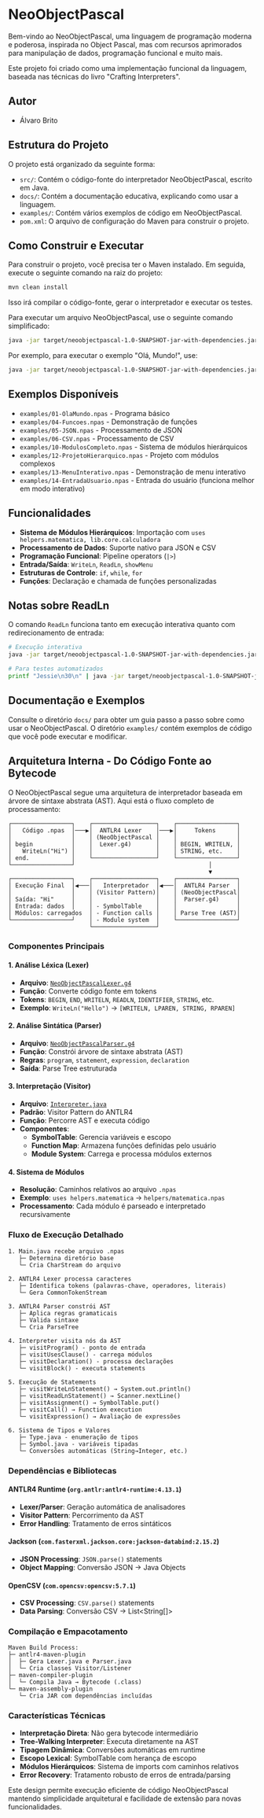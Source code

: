 # NeoObjectPascal

Bem-vindo ao NeoObjectPascal, uma linguagem de programação moderna e poderosa, inspirada no Object Pascal, mas com recursos aprimorados para manipulação de dados, programação funcional e muito mais.

Este projeto foi criado como uma implementação funcional da linguagem, baseada nas técnicas do livro "Crafting Interpreters".

## Autor

*   Álvaro Brito

## Estrutura do Projeto

O projeto está organizado da seguinte forma:

*   `src/`: Contém o código-fonte do interpretador NeoObjectPascal, escrito em Java.
*   `docs/`: Contém a documentação educativa, explicando como usar a linguagem.
*   `examples/`: Contém vários exemplos de código em NeoObjectPascal.
*   `pom.xml`: O arquivo de configuração do Maven para construir o projeto.

## Como Construir e Executar

Para construir o projeto, você precisa ter o Maven instalado. Em seguida, execute o seguinte comando na raiz do projeto:

```bash
mvn clean install
```

Isso irá compilar o código-fonte, gerar o interpretador e executar os testes.

Para executar um arquivo NeoObjectPascal, use o seguinte comando simplificado:

```bash
java -jar target/neoobjectpascal-1.0-SNAPSHOT-jar-with-dependencies.jar <caminho_para_o_arquivo.npas>
```

Por exemplo, para executar o exemplo "Olá, Mundo!", use:

```bash
java -jar target/neoobjectpascal-1.0-SNAPSHOT-jar-with-dependencies.jar examples/01-OlaMundo.npas
```

## Exemplos Disponíveis

- `examples/01-OlaMundo.npas` - Programa básico
- `examples/04-Funcoes.npas` - Demonstração de funções
- `examples/05-JSON.npas` - Processamento de JSON
- `examples/06-CSV.npas` - Processamento de CSV
- `examples/10-ModulosCompleto.npas` - Sistema de módulos hierárquicos
- `examples/12-ProjetoHierarquico.npas` - Projeto com módulos complexos
- `examples/13-MenuInterativo.npas` - Demonstração de menu interativo
- `examples/14-EntradaUsuario.npas` - Entrada do usuário (funciona melhor em modo interativo)

## Funcionalidades

- **Sistema de Módulos Hierárquicos**: Importação com `uses helpers.matematica, lib.core.calculadora`
- **Processamento de Dados**: Suporte nativo para JSON e CSV
- **Programação Funcional**: Pipeline operators (`|>`)
- **Entrada/Saída**: `WriteLn`, `ReadLn`, `showMenu`
- **Estruturas de Controle**: `if`, `while`, `for`
- **Funções**: Declaração e chamada de funções personalizadas

## Notas sobre ReadLn

O comando `ReadLn` funciona tanto em execução interativa quanto com redirecionamento de entrada:

```bash
# Execução interativa
java -jar target/neoobjectpascal-1.0-SNAPSHOT-jar-with-dependencies.jar examples/14-EntradaUsuario.npas

# Para testes automatizados
printf "Jessie\n30\n" | java -jar target/neoobjectpascal-1.0-SNAPSHOT-jar-with-dependencies.jar examples/14-EntradaUsuario.npas
```

## Documentação e Exemplos

Consulte o diretório `docs/` para obter um guia passo a passo sobre como usar o NeoObjectPascal. O diretório `examples/` contém exemplos de código que você pode executar e modificar.

## Arquitetura Interna - Do Código Fonte ao Bytecode

O NeoObjectPascal segue uma arquitetura de interpretador baseada em árvore de sintaxe abstrata (AST). Aqui está o fluxo completo de processamento:

```
┌─────────────────┐    ┌──────────────────┐    ┌─────────────────┐
│   Código .npas  │───▶│  ANTLR4 Lexer    │───▶│     Tokens      │
│                 │    │ (NeoObjectPascal │    │                 │
│ begin           │    │  Lexer.g4)       │    │ BEGIN, WRITELN, │
│   WriteLn("Hi") │    │                  │    │ STRING, etc.    │
│ end.            │    └──────────────────┘    └─────────────────┘
└─────────────────┘                                      │
                                                         ▼
┌─────────────────┐    ┌──────────────────┐    ┌─────────────────┐
│ Execução Final  │◀───│   Interpretador  │◀───│  ANTLR4 Parser  │
│                 │    │ (Visitor Pattern)│    │ (NeoObjectPascal│
│ Saída: "Hi"     │    │                  │    │  Parser.g4)     │
│ Entrada: dados  │    │ - SymbolTable    │    │                 │
│ Módulos: carregados  │ - Function calls │    │ Parse Tree (AST)│
└─────────────────┘    │ - Module system  │    └─────────────────┘
                       └──────────────────┘
```

### Componentes Principais

#### 1. **Análise Léxica (Lexer)**
- **Arquivo**: [`NeoObjectPascalLexer.g4`](src/main/antlr4/com/neoobjectpascal/NeoObjectPascalLexer.g4:1)
- **Função**: Converte código fonte em tokens
- **Tokens**: `BEGIN`, `END`, `WRITELN`, `READLN`, `IDENTIFIER`, `STRING`, etc.
- **Exemplo**: `WriteLn("Hello")` → `[WRITELN, LPAREN, STRING, RPAREN]`

#### 2. **Análise Sintática (Parser)**
- **Arquivo**: [`NeoObjectPascalParser.g4`](src/main/antlr4/com/neoobjectpascal/NeoObjectPascalParser.g4:1)
- **Função**: Constrói árvore de sintaxe abstrata (AST)
- **Regras**: `program`, `statement`, `expression`, `declaration`
- **Saída**: Parse Tree estruturada

#### 3. **Interpretação (Visitor)**
- **Arquivo**: [`Interpreter.java`](src/main/java/com/neoobjectpascal/Interpreter.java:18)
- **Padrão**: Visitor Pattern do ANTLR4
- **Função**: Percorre AST e executa código
- **Componentes**:
  - **SymbolTable**: Gerencia variáveis e escopo
  - **Function Map**: Armazena funções definidas pelo usuário
  - **Module System**: Carrega e processa módulos externos

#### 4. **Sistema de Módulos**
- **Resolução**: Caminhos relativos ao arquivo `.npas`
- **Exemplo**: `uses helpers.matematica` → `helpers/matematica.npas`
- **Processamento**: Cada módulo é parseado e interpretado recursivamente

### Fluxo de Execução Detalhado

```
1. Main.java recebe arquivo .npas
   ├─ Determina diretório base
   └─ Cria CharStream do arquivo

2. ANTLR4 Lexer processa caracteres
   ├─ Identifica tokens (palavras-chave, operadores, literais)
   └─ Gera CommonTokenStream

3. ANTLR4 Parser constrói AST
   ├─ Aplica regras gramaticais
   ├─ Valida sintaxe
   └─ Cria ParseTree

4. Interpreter visita nós da AST
   ├─ visitProgram() - ponto de entrada
   ├─ visitUsesClause() - carrega módulos
   ├─ visitDeclaration() - processa declarações
   └─ visitBlock() - executa statements

5. Execução de Statements
   ├─ visitWriteLnStatement() → System.out.println()
   ├─ visitReadLnStatement() → Scanner.nextLine()
   ├─ visitAssignment() → SymbolTable.put()
   ├─ visitCall() → Function execution
   └─ visitExpression() → Avaliação de expressões

6. Sistema de Tipos e Valores
   ├─ Type.java - enumeração de tipos
   ├─ Symbol.java - variáveis tipadas
   └─ Conversões automáticas (String→Integer, etc.)
```

### Dependências e Bibliotecas

#### **ANTLR4 Runtime** (`org.antlr:antlr4-runtime:4.13.1`)
- **Lexer/Parser**: Geração automática de analisadores
- **Visitor Pattern**: Percorrimento da AST
- **Error Handling**: Tratamento de erros sintáticos

#### **Jackson** (`com.fasterxml.jackson.core:jackson-databind:2.15.2`)
- **JSON Processing**: `JSON.parse()` statements
- **Object Mapping**: Conversão JSON → Java Objects

#### **OpenCSV** (`com.opencsv:opencsv:5.7.1`)
- **CSV Processing**: `CSV.parse()` statements
- **Data Parsing**: Conversão CSV → List<String[]>

### Compilação e Empacotamento

```
Maven Build Process:
├─ antlr4-maven-plugin
│  ├─ Gera Lexer.java e Parser.java
│  └─ Cria classes Visitor/Listener
├─ maven-compiler-plugin
│  └─ Compila Java → Bytecode (.class)
└─ maven-assembly-plugin
   └─ Cria JAR com dependências incluídas
```

### Características Técnicas

- **Interpretação Direta**: Não gera bytecode intermediário
- **Tree-Walking Interpreter**: Executa diretamente na AST
- **Tipagem Dinâmica**: Conversões automáticas em runtime
- **Escopo Lexical**: SymbolTable com herança de escopo
- **Módulos Hierárquicos**: Sistema de imports com caminhos relativos
- **Error Recovery**: Tratamento robusto de erros de entrada/parsing

Este design permite execução eficiente de código NeoObjectPascal mantendo simplicidade arquitetural e facilidade de extensão para novas funcionalidades.
